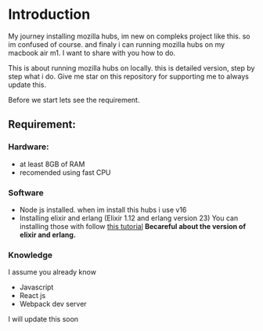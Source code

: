 # Introduction

My journey installing mozilla hubs, im new on compleks project like this. so im confused of course. and finaly i can running mozilla hubs on my macbook air m1.
I want to share with you how to do.

This is about running mozilla hubs on locally. this is detailed version, step by step what i do.
Give me star on this repository for supporting me to always update this.

Before we start lets see the requirement.

## Requirement:

### Hardware:
- at least 8GB of RAM
- recomended using fast CPU

### Software

- Node js installed. when im install this hubs i use v16
- Installing elixir and erlang (Elixir 1.12 and erlang version 23)
You can installing those with follow [this tutorial](https://www.pluralsight.com/guides/installing-elixir-erlang-with-asdf)
**Becareful about the version of elixir and erlang.**
  

### Knowledge
I assume you already know 

- Javascript
- React js
- Webpack dev server

I will update this soon

